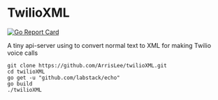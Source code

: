 # TwilioXML
[![Go Report Card](https://goreportcard.com/badge/github.com/ArrisLee/twilioXML)](https://goreportcard.com/report/github.com/ArrisLee/twilioXML)

A tiny api-server using to convert normal text to XML for making Twilio voice calls


```
git clone https://github.com/ArrisLee/twilioXML.git
cd twilioXML
go get -u "github.com/labstack/echo"
go build
./twilioXML
```
